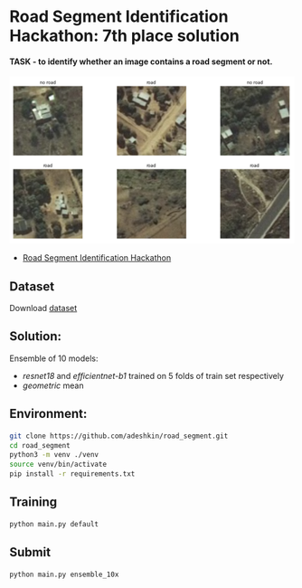 # Road Segment Identification Hackathon: 7th place solution

#### TASK - to identify whether an image contains a road segment or not.
![header](images/example.png)

- [Road Segment Identification Hackathon](https://zindi.africa/hackathons/road-segment-identification-challenge)


## Dataset

Download
[dataset](https://zindi.africa/hackathons/road-segment-identification-challenge/data)

## Solution:

Ensemble of 10 models:
* _resnet18_ and _efficientnet-b1_ trained on 5 folds of train set respectively
* _geometric_ mean

## Environment:
```bash
git clone https://github.com/adeshkin/road_segment.git 
cd road_segment
python3 -m venv ./venv
source venv/bin/activate
pip install -r requirements.txt
```


## Training

```bash
python main.py default
```

## Submit
```bash
python main.py ensemble_10x
```








